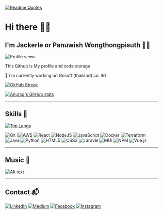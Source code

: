 
[![Readme Quotes](https://quotes-github-readme.vercel.app/api?type=horizontal&theme=dracula&quote=First,%20solve%20the%20problem.%20Then%20write%20the%20code.&author=John%20Johnson)](https://github.com/piyushsuthar/github-readme-quotes)
<h1 align= "start">Hi there 🤚🏻 </h1>
<h2 align="start"> I'm Jackerle  or Panuwish Wongthongpisuth 👨‍🎓 </h2>

 ![Profile views](https://gpvc.arturio.dev/jackerle)  


<p align="start">This Github is My profile and code storage</p>
<p align="start"> 🔭 I’m currently working on Gosoft (thailand) co. ltd </p> 

[![GitHub Streak](https://github-readme-streak-stats.herokuapp.com?user=jackerle&theme=dracula&border_radius=10&date_format=j%20M%5B%20Y%5D&background=ACDD4500)](https://git.io/streak-stats)

[![Anurag's GitHub stats](https://github-readme-stats.vercel.app/api?username=jackerle&hide=stars,prs&count_private=true&show_icons=true&theme=dracula&bg_color=00000000#gh-dark-mode-only)](https://github.com/anuraghazra/github-readme-stats)



----
<h2 align="start"> Skills 🧬 </h2>

[![Top Langs](https://github-readme-stats.vercel.app/api/top-langs/?username=jackerle&hide=c,HTML,css&langs_count=3&layout=compact)](https://github.com/anuraghazra/github-readme-stats)

![Git](https://img.shields.io/badge/git-%23F05033.svg?style=for-the-badge&logo=git&logoColor=white) !![AWS](https://img.shields.io/badge/AWS-%23FF9900.svg?style=for-the-badge&logo=amazon-aws&logoColor=white) ![React](https://img.shields.io/badge/react-%2320232a.svg?style=for-the-badge&logo=react&logoColor=%2361DAFB) ![NodeJS](https://img.shields.io/badge/node.js-6DA55F?style=for-the-badge&logo=node.js&logoColor=white) ![JavaScript](https://img.shields.io/badge/javascript-%23323330.svg?style=for-the-badge&logo=javascript&logoColor=%23F7DF1E) ![Docker](https://img.shields.io/badge/docker-%230db7ed.svg?style=for-the-badge&logo=docker&logoColor=white) ![Terraform](https://img.shields.io/badge/terraform-%235835CC.svg?style=for-the-badge&logo=terraform&logoColor=white) ![Java](https://img.shields.io/badge/java-%23ED8B00.svg?style=for-the-badge&logo=java&logoColor=white) ![Python](https://img.shields.io/badge/python-3670A0?style=for-the-badge&logo=python&logoColor=ffdd54) ![HTML5](https://img.shields.io/badge/html5-%23E34F26.svg?style=for-the-badge&logo=html5&logoColor=white) ![CSS3](https://img.shields.io/badge/css3-%231572B6.svg?style=for-the-badge&logo=css3&logoColor=white)  ![Laravel](https://img.shields.io/badge/laravel-%23FF2D20.svg?style=for-the-badge&logo=laravel&logoColor=white) ![MUI](https://img.shields.io/badge/MUI-%230081CB.svg?style=for-the-badge&logo=mui&logoColor=white) ![NPM](https://img.shields.io/badge/NPM-%23000000.svg?style=for-the-badge&logo=npm&logoColor=white)  ![Vue.js](https://img.shields.io/badge/vuejs-%2335495e.svg?style=for-the-badge&logo=vuedotjs&logoColor=%234FC08D)




----
<h2 align="start"> Music 🎵 </h2>

![Alt text](https://spotify-recently-played-readme.vercel.app/api?user=316ezsrw46uuxtt5tpjoieh6hf54&count=4)


----

<h2 align="start"> Contact 📬 </h2>

<p>

[![LinkedIn](https://img.shields.io/badge/linkedin-%230077B5.svg?style=for-the-badge&logo=linkedin&logoColor=white)](https://www.linkedin.com/in/panuwish-wongthongpisuth-27540417b/) 
[![Medium](https://img.shields.io/badge/Medium-12100E?style=for-the-badge&logo=medium&logoColor=white)](https://medium.com/@zeustololisis) 
  [![Facebook](https://img.shields.io/badge/Facebook-%231877F2.svg?style=for-the-badge&logo=Facebook&logoColor=white)](https://www.facebook.com/panuwichw/) [![Instagram](https://img.shields.io/badge/Instagram-%23E4405F.svg?style=for-the-badge&logo=Instagram&logoColor=white)](https://www.instagram.com/jxcky19_11/)
  
</p>





<!--
**jackerle/jackerle** is a ✨ _special_ ✨ repository because its `README.md` (this file) appears on your GitHub profile.

Here are some ideas to get you started:

- 🔭 I’m currently working on ...
- 🌱 I’m currently learning ...
- 👯 I’m looking to collaborate on ...
- 🤔 I’m looking for help with ...
- 💬 Ask me about ...
- 📫 How to reach me: ...
- 😄 Pronouns: ...
- ⚡ Fun fact: ...
-->
